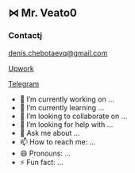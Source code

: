 ## ⋈ Mr. Veato0

### Contactj

denis.chebotaevq@gmail.com

[Upwork](https://www.upwork.com/freelancers/mrveato)

[Telegram](https://t.me/MrVeato)

- 🔭 I’m currently working on ...
- 🌱 I’m currently learning ...
- 👯 I’m looking to collaborate on ...
- 🤔 I’m looking for help with ...
- 💬 Ask me about ...
- 📫 How to reach me: ...
- 😄 Pronouns: ...
- ⚡ Fun fact: ...
